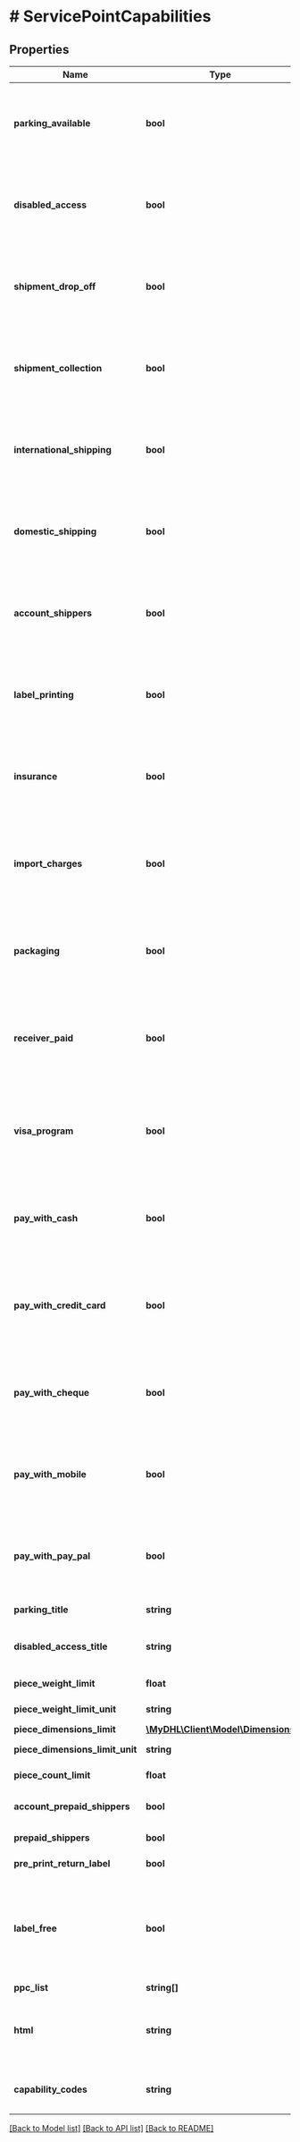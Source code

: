 # # ServicePointCapabilities

## Properties

Name | Type | Description | Notes
------------ | ------------- | ------------- | -------------
**parking_available** | **bool** | Indicates whether parking facility is available in the service point or not | [optional]
**disabled_access** | **bool** | Indicates whether disabled access is available in the service point or not | [optional]
**shipment_drop_off** | **bool** | Indicates whether Shipment Drop Off is available in the service point or not | [optional]
**shipment_collection** | **bool** | Indicates whether Shipment Collection is available in the service point or not | [optional]
**international_shipping** | **bool** | Indicates whether International Shipping is available in the service point or not | [optional]
**domestic_shipping** | **bool** | Indicates whether Domestic Shipping is available in the service point or not | [optional]
**account_shippers** | **bool** | Indicates whether Account Shipping is available in the service point or not | [optional]
**label_printing** | **bool** | Indicates whether Label Printing is available in the service point or not | [optional]
**insurance** | **bool** | Indicates whether Insurance facility is available in the service point or not | [optional]
**import_charges** | **bool** | Indicates whether Import Charges is applicable in the service point or not | [optional]
**packaging** | **bool** | Indicates whether Packaging facility is available in the service point or not | [optional]
**receiver_paid** | **bool** | Indicates whether Receiver Paying option is available in the service point or not | [optional]
**visa_program** | **bool** | Indicates whether VISA program is applicable in the service point or not | [optional]
**pay_with_cash** | **bool** | Indicates whether pay by cash option is available in the service point or not | [optional]
**pay_with_credit_card** | **bool** | Indicates whether pay with credit card option is available in the service point or not | [optional]
**pay_with_cheque** | **bool** | Indicates whether pay with cheque option is available in the service point or not | [optional]
**pay_with_mobile** | **bool** | Indicates whether pay with mobile option is available in the service point or not | [optional]
**pay_with_pay_pal** | **bool** | Indicates whether pay with paypal option is available in the service point or not | [optional]
**parking_title** | **string** | Title for the parking icon | [optional]
**disabled_access_title** | **string** | Title for the disable wheel chair icon | [optional]
**piece_weight_limit** | **float** | Piece Weight Limit | [optional]
**piece_weight_limit_unit** | **string** | Enumeration (KG or LB) | [optional]
**piece_dimensions_limit** | [**\MyDHL\Client\Model\Dimensions**](Dimensions.md) |  | [optional]
**piece_dimensions_limit_unit** | **string** | Enumeration (CM or IN) | [optional]
**piece_count_limit** | **float** | Number (integer) | [optional]
**account_prepaid_shippers** | **bool** | Account prepaid shippers | [optional]
**prepaid_shippers** | **bool** | Prepaid shippers | [optional]
**pre_print_return_label** | **bool** | Pre-printed return label | [optional]
**label_free** | **bool** | Indicates whether this particular service point can handle label free shipments or not | [optional]
**ppc_list** | **string[]** | PPC list. | [optional]
**html** | **string** | Obsolete. This is planned to be removed in future releases. | [optional]
**capability_codes** | **string** | PPC codes available for this service point | [optional]

[[Back to Model list]](../../README.md#models) [[Back to API list]](../../README.md#endpoints) [[Back to README]](../../README.md)
